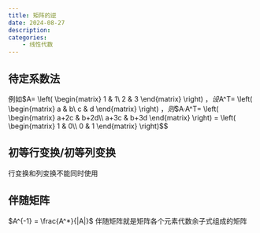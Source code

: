 ```yaml
---
title: 矩阵的逆
date: 2024-08-27
description: 
categories:
    - 线性代数
---
```


## 待定系数法
例如$A=
 \left(
    \begin{matrix}
        1 & 1\\
        2 & 3
    \end{matrix}
\right)
$，设$A^T=
 \left(
    \begin{matrix}
        a & b\\
        c & d
    \end{matrix}
  \right)
$，则$$A·A^T=
\left(
  \begin{matrix}
        a+2c & b+2d\\
        a+3c & b+3d
  \end{matrix}
\right) =
\left(
  \begin{matrix}
        1 & 0\\
        0 & 1
  \end{matrix}
\right)$$
## 初等行变换/初等列变换
行变换和列变换不能同时使用
## 伴随矩阵
$A^{-1} = \frac{A^*}{|A|}$
伴随矩阵就是矩阵各个元素代数余子式组成的矩阵
